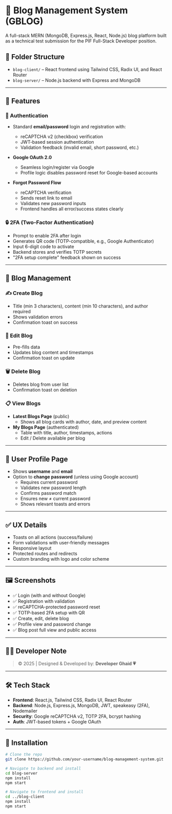 # 📝 Blog Management System (GBLOG)

A full-stack MERN (MongoDB, Express.js, React, Node.js) blog platform built as a technical test submission for the PIF Full-Stack Developer position.

## 📁 Folder Structure

- `blog-client/` – React frontend using Tailwind CSS, Radix UI, and React Router
- `blog-server/` – Node.js backend with Express and MongoDB

---

## 🚀 Features

### 🔐 Authentication

- Standard **email/password** login and registration with:
  - reCAPTCHA v2 (checkbox) verification
  - JWT-based session authentication
  - Validation feedback (invalid email, short password, etc.)

- **Google OAuth 2.0**
  - Seamless login/register via Google
  - Profile logic disables password reset for Google-based accounts

- **Forgot Password Flow**
  - reCAPTCHA verification
  - Sends reset link to email
  - Validates new password inputs
  - Frontend handles all error/success states clearly

### 🔒 2FA (Two-Factor Authentication)

- Prompt to enable 2FA after login
- Generates QR code (TOTP-compatible, e.g., Google Authenticator)
- Input 6-digit code to activate
- Backend stores and verifies TOTP secrets
- "2FA setup complete" feedback shown on success

---

## 🧾 Blog Management

### ✍️ Create Blog

- Title (min 3 characters), content (min 10 characters), and author required
- Shows validation errors
- Confirmation toast on success

### 📝 Edit Blog

- Pre-fills data
- Updates blog content and timestamps
- Confirmation toast on update

### 🗑 Delete Blog

- Deletes blog from user list
- Confirmation toast on deletion

### 📋 View Blogs

- **Latest Blogs Page** (public)
  - Shows all blog cards with author, date, and preview content
- **My Blogs Page** (authenticated)
  - Table with title, author, timestamps, actions
  - Edit / Delete available per blog

---

## 👤 User Profile Page

- Shows **username** and **email**
- Option to **change password** (unless using Google account)
  - Requires current password
  - Validates new password length
  - Confirms password match
  - Ensures new ≠ current password
  - Shows relevant toasts and errors

---

## ✅ UX Details

- Toasts on all actions (success/failure)
- Form validations with user-friendly messages
- Responsive layout
- Protected routes and redirects
- Custom branding with logo and color scheme

---

## 🖼 Screenshots

- ✅ Login (with and without Google)
- ✅ Registration with validation
- ✅ reCAPTCHA-protected password reset
- ✅ TOTP-based 2FA setup with QR
- ✅ Create, edit, delete blog
- ✅ Profile view and password change
- ✅ Blog post full view and public access

---

## 👨‍💻 Developer Note

> © 2025 | Designed & Developed by: **Developer Ghaid 💗**

---

## 🛠 Tech Stack

- **Frontend**: React.js, Tailwind CSS, Radix UI, React Router
- **Backend**: Node.js, Express.js, MongoDB, JWT, speakeasy (2FA), Nodemailer
- **Security**: Google reCAPTCHA v2, TOTP 2FA, bcrypt hashing
- **Auth**: JWT-based tokens + Google OAuth

---

## 📌 Installation

```bash
# Clone the repo
git clone https://github.com/your-username/blog-management-system.git

# Navigate to backend and install
cd blog-server
npm install
npm start

# Navigate to frontend and install
cd ../blog-client
npm install
npm start
